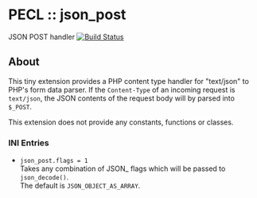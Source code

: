 # PECL :: json_post

JSON POST handler [![Build Status](https://travis-ci.org/m6w6/ext-json_post.svg?branch=master)](https://travis-ci.org/m6w6/ext-sjon_post)

## About

This tiny extension provides a PHP content type handler for "text/json" to PHP's
form data parser. If the `Content-Type` of an incoming request is `text/json`,
the JSON contents of the request body will by parsed into `$_POST`.

This extension does not provide any constants, functions or classes.

### INI Entries

* `json_post.flags = 1`  
  Takes any combination of JSON_ flags which will be passed to `json_decode()`.  
  The default is `JSON_OBJECT_AS_ARRAY`.
